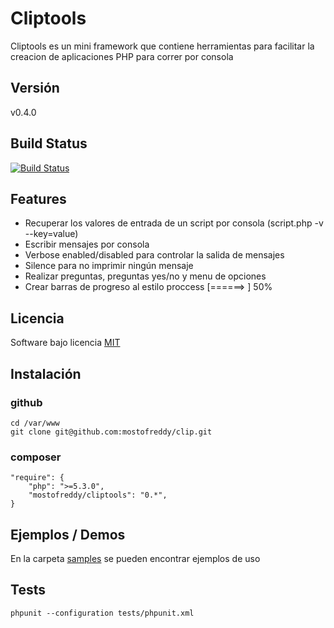 Cliptools
=========

Cliptools es un mini framework que contiene herramientas para facilitar la creacion de aplicaciones PHP para correr por consola

Versión
-------
v0.4.0

Build Status
------------

[![Build Status](https://travis-ci.org/mostofreddy/cliptools.png?branch=master)](https://travis-ci.org/mostofreddy/cliptools)

Features
--------

* Recuperar los valores de entrada de un script por consola (script.php -v --key=value)
* Escribir mensajes por consola
* Verbose enabled/disabled para controlar la salida de mensajes
* Silence para no imprimir ningún mensaje
* Realizar preguntas, preguntas yes/no y menu de opciones
* Crear barras de progreso al estilo proccess [======>    ] 50%

Licencia
-------
Software bajo licencia [MIT](http://opensource.org/licenses/mit-license.php)

Instalación
-----------

### github

    cd /var/www
    git clone git@github.com:mostofreddy/clip.git

### composer

    "require": {
        "php": ">=5.3.0",
        "mostofreddy/cliptools": "0.*",
    }

Ejemplos / Demos
----------------
En la carpeta [samples](https://github.com/mostofreddy/clip/tree/master/samples) se pueden encontrar ejemplos de uso

Tests
-----

    phpunit --configuration tests/phpunit.xml
